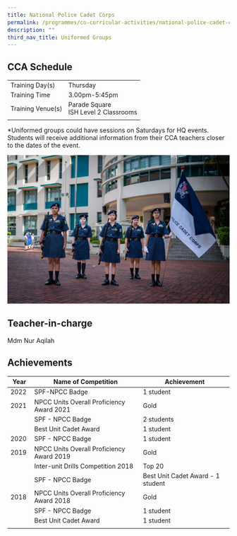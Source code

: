 ```yaml
---
title: National Police Cadet Corps
permalink: /programmes/co-curricular-activities/national-police-cadet-corps/
description: ""
third_nav_title: Uniformed Groups
---
```

CCA Schedule
------------

| | |
| --- | --- | 
| Training Day(s) | Thursday |   
| Training Time | 3.00pm-5:45pm | 
| Training Venue(s) | Parade Square  <br> ISH Level 2 Classrooms |   
| | |
  
*Uniformed groups could have sessions on Saturdays for HQ events. Students will receive additional information from their CCA teachers closer to the dates of the event.

![](/images/npcc12023.jpg)

Teacher-in-charge
------------------

Mdm Nur Aqilah 


  
Achievements
------------

| Year | Name of Competition | Achievement |
| --- | --- | --- |
| 2022&nbsp; | SPF-NPCC Badge&nbsp; | 1 student&nbsp; |
| 2021&nbsp; | NPCC Units Overall Proficiency Award 2021&nbsp; | Gold&nbsp; |
|   | SPF - NPCC Badge&nbsp; | 2 students&nbsp; |
| &nbsp; | Best Unit Cadet Award&nbsp; | 1 student&nbsp; |
| 2020 | SPF - NPCC Badge | 1 student |
| 2019 | NPCC Units Overall Proficiency Award 2019 | Gold |
| &nbsp; | Inter-unit Drills Competition 2018&nbsp; | Top 20 |
| &nbsp; | SPF - NPCC Badge | Best Unit Cadet Award - 1 student&nbsp; |
| 2018 | NPCC Units Overall Proficiency Award 2018 | Gold&nbsp; |
| &nbsp; | SPF - NPCC Badge | 1 student  |
| &nbsp; | Best Unit Cadet Award&nbsp; | 1 student&nbsp; |
| | | |
